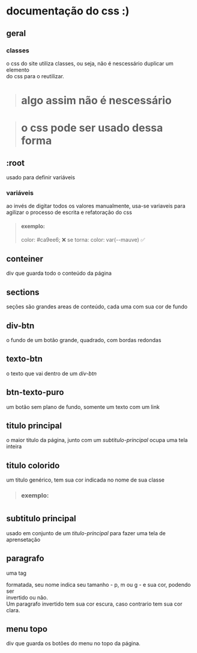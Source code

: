 # documentação do css :)

## geral

### classes
o css do site utiliza classes, ou seja, não é nescessário duplicar um elemento  
do css para o reutilizar.

> <h1 class="titulo-base">
> <h1 class="titulo-base2">
> algo assim não é nescessário

> <h1 class="titulo-base">
> <h1 class="titulo-base">
> o css pode ser usado dessa forma

## :root

 usado para definir variáveis

### variáveis

ao invés de digitar todos os valores manualmente, usa-se variaveis para  
agilizar o processo de escrita e refatoração do css

> #### exemplo:
> color: #ca9ee6; :x:
> se torna:
> color: var(--mauve) :white_check_mark:

## conteiner

div que guarda todo o conteúdo da página

## sections

seções são grandes areas de conteúdo, cada uma com sua cor de fundo

## div-btn

o fundo de um botão grande, quadrado, com bordas redondas

## texto-btn

o texto que vai dentro de um *div-btn*

## btn-texto-puro

um botão sem plano de fundo, somente um texto com um link

## titulo principal

o maior titulo da página, junto com um *subtitulo-principal* ocupa uma tela inteira

## titulo colorido

um titulo genérico, tem sua cor indicada no nome de sua classe

> ### exemplo:
> <h1 class="**titulo-branco**">
> <h1 class="**titulo-mauve**">

## subtitulo principal

usado em conjunto de um *titulo-principal* para fazer uma tela de aprensetação

## paragrafo

uma tag *<p>* formatada, seu nome indica seu tamanho - p, m ou g - e sua cor, podendo ser  
invertido ou não.  
Um paragrafo invertido tem sua cor escura, caso contrario tem sua cor clara.

## menu topo

div que guarda os botões do menu no topo da página.

